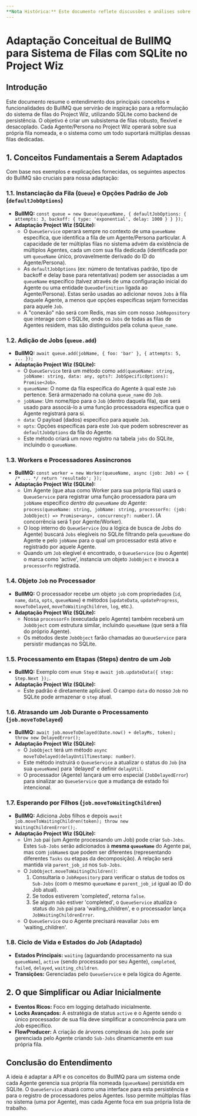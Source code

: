 ```yaml
---
**Nota Histórica:** Este documento reflete discussões e análises sobre a adaptação dos conceitos do BullMQ para o Project Wiz, culminando na ideia de cada Agente/Persona operar sobre uma fila nomeada dedicada. A referência arquitetural principal e mais atualizada é o documento `../target_architecture.md`. Consulte-o para a visão mais recente da arquitetura do sistema de filas e demais componentes.
---
```


# Adaptação Conceitual de BullMQ para Sistema de Filas com SQLite no Project Wiz

## Introdução

Este documento resume o entendimento dos principais conceitos e funcionalidades do BullMQ que servirão de inspiração para a reformulação do sistema de filas do Project Wiz, utilizando SQLite como backend de persistência. O objetivo é criar um subsistema de filas robusto, flexível e desacoplado. Cada Agente/Persona no Project Wiz operará sobre sua própria fila nomeada, e o sistema como um todo suportará múltiplas dessas filas dedicadas.

## 1. Conceitos Fundamentais a Serem Adaptados

Com base nos exemplos e explicações fornecidas, os seguintes aspectos do BullMQ são cruciais para nossa adaptação:

### 1.1. Instanciação da Fila (`Queue`) e Opções Padrão de Job (`defaultJobOptions`)

*   **BullMQ:** `const queue = new Queue(queueName, { defaultJobOptions: { attempts: 3, backoff: { type: 'exponential', delay: 1000 } } });`
*   **Adaptação Project Wiz (SQLite):**
    *   O `QueueService` operará sempre no contexto de uma `queueName` específica, que identifica a fila de um Agente/Persona particular. A capacidade de ter múltiplas filas no sistema advém da existência de múltiplos Agentes, cada um com sua fila dedicada (identificada por um `queueName` único, provavelmente derivado do ID do Agente/Persona).
    *   As `defaultJobOptions` (ex: número de tentativas padrão, tipo de backoff e delay base para retentativas) podem ser associadas a um `queueName` específico (talvez através de uma configuração inicial do Agente ou uma entidade `QueueDefinition` ligada ao Agente/Persona). Estas serão usadas ao adicionar novos `Jobs` à fila daquele Agente, a menos que opções específicas sejam fornecidas para aquele `Job`.
    *   A "conexão" não será com Redis, mas sim com nosso `JobRepository` que interage com o SQLite, onde os `Jobs` de todas as filas de Agentes residem, mas são distinguidos pela coluna `queue_name`.

### 1.2. Adição de Jobs (`queue.add`)

*   **BullMQ:** `await queue.add(jobName, { foo: 'bar' }, { attempts: 5, ... });`
*   **Adaptação Project Wiz (SQLite):**
    *   O `QueueService` terá um método como `add(queueName: string, jobName: string, data: any, opts?: JobSpecificOptions): Promise<Job>`.
    *   `queueName`: O nome da fila específica do Agente à qual este `Job` pertence. Será armazenado na coluna `queue_name` do `Job`.
    *   `jobName`: Um nome/tipo para o `Job` (dentro daquela fila), que será usado para associá-lo a uma função processadora específica que o Agente registrará para si.
    *   `data`: O payload (dados) específico para aquele `Job`.
    *   `opts`: Opções específicas para este `Job` que podem sobrescrever as `defaultJobOptions` da fila do Agente.
    *   Este método criará um novo registro na tabela `jobs` do SQLite, incluindo o `queueName`.

### 1.3. Workers e Processadores Assíncronos

*   **BullMQ:** `const worker = new Worker(queueName, async (job: Job) => { /* ... */ return 'resultado'; });`
*   **Adaptação Project Wiz (SQLite):**
    *   Um Agente (que atua como Worker para sua própria fila) usará o `QueueService` para registrar uma função processadora para um `jobName` específico *dentro da `queueName` do Agente*: `process(queueName: string, jobName: string, processorFn: (job: JobObject) => Promise<any>, concurrency?: number)`. (A concorrência será 1 por Agente/Worker).
    *   O loop interno do `QueueService` (ou a lógica de busca de Jobs do Agente) buscará `Jobs` elegíveis no SQLite filtrando pela `queueName` do Agente e pelo `jobName` para o qual um processador está ativo e registrado por aquele Agente.
    *   Quando um `Job` elegível é encontrado, o `QueueService` (ou o Agente) o marca como 'active', instancia um objeto `JobObject` e invoca a `processorFn` registrada.

### 1.4. Objeto `Job` no Processador

*   **BullMQ:** O processador recebe um objeto `job` com propriedades (`id`, `name`, `data`, `opts`, `queueName`) e métodos (`updateData`, `updateProgress`, `moveToDelayed`, `moveToWaitingChildren`, `log`, etc.).
*   **Adaptação Project Wiz (SQLite):**
    *   Nossa `processorFn` (executada pelo Agente) também receberá um `JobObject` com estrutura similar, incluindo `queueName` (que será a fila do próprio Agente).
    *   Os métodos deste `JobObject` farão chamadas ao `QueueService` para persistir mudanças no SQLite.

### 1.5. Processamento em Etapas (Steps) dentro de um Job

*   **BullMQ:** Exemplo com `enum Step` e `await job.updateData({ step: Step.Next });`.
*   **Adaptação Project Wiz (SQLite):**
    *   Este padrão é diretamente aplicável. O campo `data` do nosso `Job` no SQLite pode armazenar o `step` atual.

### 1.6. Atrasando um Job Durante o Processamento (`job.moveToDelayed`)

*   **BullMQ:** `await job.moveToDelayed(Date.now() + delayMs, token); throw new DelayedError();`
*   **Adaptação Project Wiz (SQLite):**
    *   O `JobObject` terá um método `async moveToDelayed(delayUntilTimestamp: number)`.
    *   Este método instruirá o `QueueService` a atualizar o status do `Job` (na sua `queueName`) para 'delayed' e definir `delayUtil`.
    *   O processador (Agente) lançará um erro especial (`JobDelayedError`) para sinalizar ao `QueueService` que a mudança de estado foi intencional.

### 1.7. Esperando por Filhos (`job.moveToWaitingChildren`)

*   **BullMQ:** Adiciona Jobs filhos e depois `await job.moveToWaitingChildren(token); throw new WaitingChildrenError();`.
*   **Adaptação Project Wiz (SQLite):**
    *   Um `Job` pai (um Agente processando um Job) pode criar `Sub-Jobs`. Estes `Sub-Jobs` serão adicionados à **mesma `queueName`** do Agente pai, mas com `jobName`s que podem ser diferentes (representando diferentes `Tasks` ou etapas da decomposição). A relação será mantida via `parent_job_id` nos `Sub-Jobs`.
    *   O `JobObject.moveToWaitingChildren()`:
        1.  Consultaria o `JobRepository` para verificar o status de todos os `Sub-Jobs` (com o mesmo `queueName` e `parent_job_id` igual ao ID do Job atual).
        2.  Se todos estiverem 'completed', retorna `false`.
        3.  Se algum não estiver 'completed', o `QueueService` atualiza o status do `Job` pai para 'waiting_children', e o processador lança `JobWaitingChildrenError`.
    *   O `QueueService` ou o Agente precisará reavaliar `Jobs` em 'waiting_children'.

### 1.8. Ciclo de Vida e Estados do Job (Adaptado)

*   **Estados Principais:** `waiting` (aguardando processamento na sua `queueName`), `active` (sendo processado por seu Agente), `completed`, `failed`, `delayed`, `waiting_children`.
*   **Transições:** Gerenciadas pelo `QueueService` e pela lógica do Agente.

## 2. O que Simplificar ou Adiar Inicialmente

*   **Eventos Ricos:** Foco em logging detalhado inicialmente.
*   **Locks Avançados:** A estratégia de status `active` e o Agente sendo o único processador de sua fila deve simplificar a concorrência para um Job específico.
*   **FlowProducer:** A criação de árvores complexas de `Jobs` pode ser gerenciada pelo Agente criando `Sub-Jobs` dinamicamente em sua própria fila.

## Conclusão do Entendimento

A ideia é adaptar a API e os conceitos do BullMQ para um sistema onde cada Agente gerencia sua própria fila nomeada (`queueName`) persistida em SQLite. O `QueueService` atuará como uma interface para esta persistência e para o registro de processadores pelos Agentes. Isso permite múltiplas filas no sistema (uma por Agente), mas cada Agente foca em sua própria lista de trabalho.

